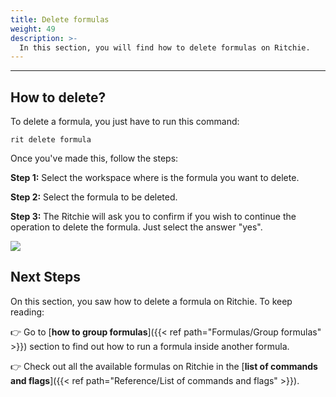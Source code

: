 ```yaml
---
title: Delete formulas
weight: 49
description: >-
  In this section, you will find how to delete formulas on Ritchie.
---
```


---

## How to delete?

To delete a formula, you just have to run this command:

```text
rit delete formula
```

Once you've made this, follow the steps:

**Step 1:** Select the workspace where is the formula you want to delete.

**Step 2:** Select the formula to be deleted.

**Step 3:** The Ritchie will ask you to confirm if you wish to continue the operation to delete the formula. Just select the answer "yes".

![](/shared/delete-formula.gif)

## Next Steps

On this section, you saw how to delete a formula on Ritchie. To keep reading:

👉 Go to [**how to group formulas**]({{< ref path="Formulas/Group formulas" >}}) section to find out how to run a formula inside another formula.

👉 Check out all the available formulas on Ritchie in the [**list of commands and flags**]({{< ref path="Reference/List of commands and flags" >}}).
